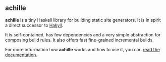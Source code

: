 ## achille

**achille** is a tiny Haskell library for building static site generators.
It is in spirit a direct successor to [Hakyll].

[Hakyll]: https://jaspervdj.be/hakyll/

It is self-contained, has few dependencies and a very simple abstraction for composing
build rules. It also offers fast fine-grained incremental builds.

For more information how **achille** works and how to use it, you can [read the
documentation](https://acatalepsie.fr/projects/achille/).
